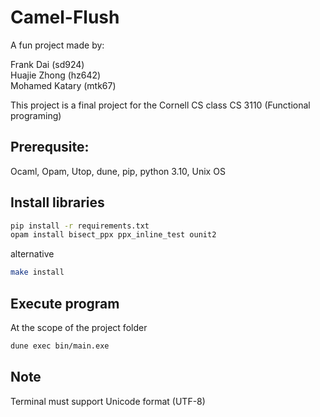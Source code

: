 # Camel-Flush
A fun project made by:

Frank Dai (sd924) \
Huajie Zhong (hz642) \
Mohamed Katary (mtk67) 

This project is a final project for the Cornell CS class CS 3110 (Functional programing)

## **Prerequsite:** 
Ocaml, Opam, Utop, dune, pip, python 3.10, Unix OS

## **Install libraries**
```bash
pip install -r requirements.txt
opam install bisect_ppx ppx_inline_test ounit2 
```
alternative
```bash
make install
```

## **Execute program**
At the scope of the project folder
```bash
dune exec bin/main.exe
```

## **Note**
Terminal must support Unicode format (UTF-8)